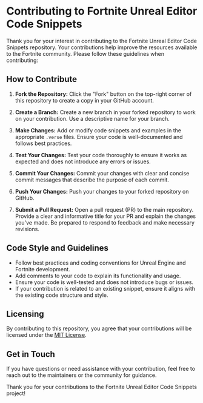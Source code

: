 # Contributing to Fortnite Unreal Editor Code Snippets

Thank you for your interest in contributing to the Fortnite Unreal Editor Code Snippets repository. Your contributions help improve the resources available to the Fortnite community. Please follow these guidelines when contributing:

## How to Contribute

1. **Fork the Repository:** Click the "Fork" button on the top-right corner of this repository to create a copy in your GitHub account.

2. **Create a Branch:** Create a new branch in your forked repository to work on your contribution. Use a descriptive name for your branch.

3. **Make Changes:** Add or modify code snippets and examples in the appropriate `.verse` files. Ensure your code is well-documented and follows best practices.

4. **Test Your Changes:** Test your code thoroughly to ensure it works as expected and does not introduce any errors or issues.

5. **Commit Your Changes:** Commit your changes with clear and concise commit messages that describe the purpose of each commit.

6. **Push Your Changes:** Push your changes to your forked repository on GitHub.

7. **Submit a Pull Request:** Open a pull request (PR) to the main repository. Provide a clear and informative title for your PR and explain the changes you've made. Be prepared to respond to feedback and make necessary revisions.

## Code Style and Guidelines

- Follow best practices and coding conventions for Unreal Engine and Fortnite development.
- Add comments to your code to explain its functionality and usage.
- Ensure your code is well-tested and does not introduce bugs or issues.
- If your contribution is related to an existing snippet, ensure it aligns with the existing code structure and style.

## Licensing

By contributing to this repository, you agree that your contributions will be licensed under the [MIT License](LICENSE).

## Get in Touch

If you have questions or need assistance with your contribution, feel free to reach out to the maintainers or the community for guidance.

Thank you for your contributions to the Fortnite Unreal Editor Code Snippets project!
